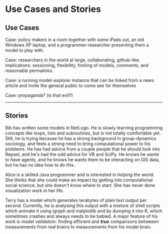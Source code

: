 Use Cases and Stories
=====================

## Use Cases

Case: policy makers in a room together with some iPads out, an old Windows XP laptop, and a programmer-researcher presenting them a model to play with.


Case: researchers in the world at large, collaborating, github-like.
 implications: sessioning, flexibility, forking of models, comments, and reasonable permalinks.


Case: a running model-explorer instance that can be linked from a news article and invite the general public to come see for themselves

Case: propaganda? (is that evil?)



------

## Stories

Bib has written some models in NetLogo. He is slowly learning programming concepts like loops, lists and subroutines, but is not totally comfortable yet.
Still, he is trying because he has a strong background in group-dynamics sociology, and feels a strong need to bring computational power to his problems.
He has had advice from a couple people that he should look into Repast, and he's had the odd advice for VB and SciPy.
He knows he wants to have agents, and he knows he wants them to be interacting on GIS data, but he has no idea how to do this.

Alice is a skilled Java programmer and is interested in _helping the world_. She thinks that she could make an impact by getting into computational social science, but she doesn't know where to start. She has never done visualization work in her life.

Terry has a model which generates terabytes of plain text output per second. Currently, he is analysing this output with a mixture of shell scripts which animate it using igraph and matplotlib and by dumping it into R, which sometimes crashes and always needs to be babied. A major feature of his work is _model validation_: finding efficient and _**true**_ comparisons betweeen measurements from real brains to measurements from his model brain. 

